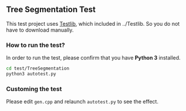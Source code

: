 ## Tree Segmentation Test

This test project uses [Testlib](https://github.com/mikemirzayanov/testlib), which included in ../Testlib. So you do not have to download manually.

### How to run the test?

In order to run the test, please confirm that you have **Python 3** installed.

```bash
cd test/TreeSegmentation
python3 autotest.py
```

### Customing the test
Please edit `gen.cpp` and relaunch `autotest.py` to see the effect.
